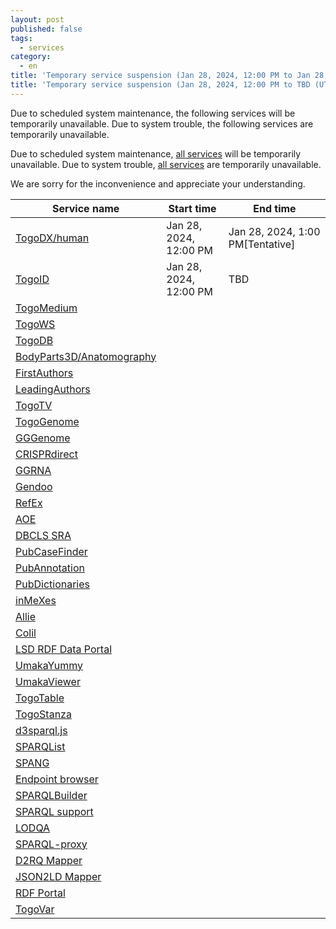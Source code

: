 ```yaml
---
layout: post
published: false
tags:
  - services
category:
  - en
title: 'Temporary service suspension (Jan 28, 2024, 12:00 PM to Jan 28, 2024, 1:00 PM [Tentative] UTC+9)'
title: 'Temporary service suspension (Jan 28, 2024, 12:00 PM to TBD (UTC+9))'
---
```

Due to scheduled system maintenance, the following services will be temporarily unavailable.
Due to system trouble, the following services are temporarily unavailable.

Due to scheduled system maintenance, [all services](https://dbcls.rois.ac.jp/services-en.html) will be temporarily unavailable. 
Due to system trouble, [all services](https://dbcls.rois.ac.jp/services-en.html) are temporarily unavailable. 

We are sorry for the inconvenience and appreciate your understanding.

|Service name|Start time|End time|
|---------|--------|---------|
| [TogoDX/human](https://togodx.dbcls.jp/human/)|Jan 28, 2024, 12:00 PM|Jan 28, 2024, 1:00 PM[Tentative]|
| [TogoID](https://togoid.dbcls.jp/) | Jan 28, 2024, 12:00 PM |TBD|
| [TogoMedium](http://togomedium.org/) |                     |               |
| [TogoWS](http://togows.org/)|             |               |
| [TogoDB](https://togodb.org/)|                     |               |
| [BodyParts3D/Anatomography](https://lifesciencedb.jp/bp3d/?lng=en) |       |         |
| [FirstAuthors](https://first.lifesciencedb.jp/)  |                     |               |
| [LeadingAuthors](https://leading.lifesciencedb.jp/) |                     |               |
| [TogoTV](https://togotv.dbcls.jp/en/) |                     |               |
| [TogoGenome](http://togogenome.org/) |                     |               |
| [GGGenome](https://gggenome.dbcls.jp/en/) |                     |               |
| [CRISPRdirect](https://crispr.dbcls.jp/)|                     |               |
| [GGRNA](https://ggrna.dbcls.jp/en/)  |                     |               |
| [Gendoo](https://gendoo.dbcls.jp/) |                     |               |
| [RefEx](https://refex.dbcls.jp/index.php?lang=en/) |                     |               |
| [AOE](https://aoe.dbcls.jp/en/)|                     |               |
| [DBCLS SRA](https://sra.dbcls.jp/)|                     |               |
| [PubCaseFinder](https://pubcasefinder.dbcls.jp/?lang=en)|                     |               |
| [PubAnnotation](https://pubannotation.org/) |                     |               |
| [PubDictionaries](https://pubdictionaries.org/)|                     |               |
| [inMeXes](https://docman.dbcls.jp/im/index.html.en)|                     |               |
| [Allie](https://allie.dbcls.jp/en)|                     |               |
| [Colil](https://colil.dbcls.jp/browse/papers/)  |                     |               |
| [LSD RDF Data Portal](https://lsd.dbcls.jp/portal/) |                     |               |
| [UmakaYummy](https://yummydata.org/) |                     |               |
| [UmakaViewer](https://umaka-viewer.dbcls.jp/login)|                     |               |
| [TogoTable](https://togotable.dbcls.jp/)|                     |               |
| [TogoStanza](http://togostanza.org/)|                     |               |
| [d3sparql.js](http://biohackathon.org/d3sparql/) |                     |               |
| [SPARQList](https://github.com/dbcls/sparqlist) |                     |               |
| [SPANG](https://spang.dbcls.jp/) |                     |               |
| [Endpoint browser](https://sparql-support.dbcls.jp/endpoint-browser.html) |        |      |
| [SPARQLBuilder](https://www.sparqlbuilder.org/)|                     |               |
| [SPARQL support](https://sparql-support.dbcls.jp/) |                     |               |
| [LODQA](https://lodqa.org/) |                     |               |
| [SPARQL-proxy](https://github.com/dbcls/sparql-proxy) |         |               |
| [D2RQ Mapper](http://d2rq.dbcls.jp/) |                     |               |
| [JSON2LD Mapper](https://json2ld.mapper.tokyo/) |                     |               |
| [RDF Portal](https://rdfportal.org/) |                     |               |
| [TogoVar](https://togovar.org/) |                     |               |